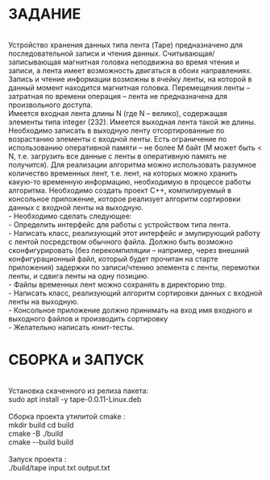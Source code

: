 <h1>ЗАДАНИЕ</h1>
<br>Устройство хранения данных типа лента (Tape) предназначено для последовательной записи и
чтения данных. Считывающая/записывающая магнитная головка неподвижна во время чтения и
записи, а лента имеет возможность двигаться в обоих направлениях. Запись и чтение информации
возможны в ячейку ленты, на которой в данный момент находится магнитная головка.
Перемещения ленты – затратная по времени операция – лента не предназначена для
произвольного доступа.
<br>Имеется входная лента длины N (где N – велико), содержащая элементы типа integer (232).
Имеется выходная лента такой же длины. Необходимо записать в выходную ленту
отсортированные по возрастанию элементы с входной ленты. Есть ограничение по использованию
оперативной памяти – не более M байт (M может быть < N, т.е. загрузить все данные с ленты в
оперативную память не получится). Для реализации алгоритма можно использовать разумное
количество временных лент, т.е. лент, на которых можно хранить какую-то временную
информацию, необходимую в процессе работы алгоритма.
Необходимо создать проект С++, компилируемый в консольное приложение, которое реализует
алгоритм сортировки данных с входной ленты на выходную. 
<br> - Необходимо сделать следующее:
<br> - Определить интерфейс для работы с устройством типа лента.
<br> - Написать класс, реализующий этот интерфейс и эмулирующий работу с лентой
посредством обычного файла. Должно быть возможно сконфигурировать (без
перекомпиляции – например, через внешний конфигурационный файл, который будет
прочитан на старте приложения) задержки по записи/чтению элемента с ленты, перемотки
ленты, и сдвига ленты на одну позицию.
<br> - Файлы временных лент можно сохранять в директорию tmp.
<br> - Написать класс, реализующий алгоритм сортировки данных с входной ленты на выходную.
<br> - Консольное приложение должно принимать на вход имя входного и выходного файлов и
производить сортировку
<br> - Желательно написать юнит-тесты.</br>
<h1>СБОРКА и ЗАПУСК</h1>
<br>Установка скаченного из релиза пакета:
<br>sudo apt install -y tape-0.0.11-Linux.deb</br>
<br>Сборка проекта утилитой cmake :
<br>mkdir build cd build
<br>cmake -B ./build
<br> cmake --build build</br>
<br>Запуск проекта :
<br>./build/tape input.txt output.txt

